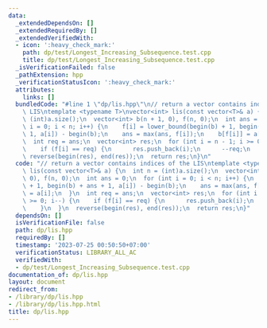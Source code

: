 ```yaml
---
data:
  _extendedDependsOn: []
  _extendedRequiredBy: []
  _extendedVerifiedWith:
  - icon: ':heavy_check_mark:'
    path: dp/test/Longest_Increasing_Subsequence.test.cpp
    title: dp/test/Longest_Increasing_Subsequence.test.cpp
  _isVerificationFailed: false
  _pathExtension: hpp
  _verificationStatusIcon: ':heavy_check_mark:'
  attributes:
    links: []
  bundledCode: "#line 1 \"dp/lis.hpp\"\n// return a vector contains indices of the\
    \ LIS\ntemplate <typename T>\nvector<int> lis(const vector<T>& a) {\n  int n =\
    \ (int)a.size();\n  vector<int> b(n + 1, 0), f(n, 0);\n  int ans = 0;\n  for (int\
    \ i = 0; i < n; i++) {\n    f[i] = lower_bound(begin(b) + 1, begin(b) + ans +\
    \ 1, a[i]) - begin(b);\n    ans = max(ans, f[i]);\n    b[f[i]] = a[i];\n  }\n\
    \  int req = ans;\n  vector<int> res;\n  for (int i = n - 1; i >= 0; i--) {\n\
    \    if (f[i] == req) {\n      res.push_back(i);\n      --req;\n    }\n  }\n \
    \ reverse(begin(res), end(res));\n  return res;\n}\n"
  code: "// return a vector contains indices of the LIS\ntemplate <typename T>\nvector<int>\
    \ lis(const vector<T>& a) {\n  int n = (int)a.size();\n  vector<int> b(n + 1,\
    \ 0), f(n, 0);\n  int ans = 0;\n  for (int i = 0; i < n; i++) {\n    f[i] = lower_bound(begin(b)\
    \ + 1, begin(b) + ans + 1, a[i]) - begin(b);\n    ans = max(ans, f[i]);\n    b[f[i]]\
    \ = a[i];\n  }\n  int req = ans;\n  vector<int> res;\n  for (int i = n - 1; i\
    \ >= 0; i--) {\n    if (f[i] == req) {\n      res.push_back(i);\n      --req;\n\
    \    }\n  }\n  reverse(begin(res), end(res));\n  return res;\n}"
  dependsOn: []
  isVerificationFile: false
  path: dp/lis.hpp
  requiredBy: []
  timestamp: '2023-07-25 00:50:50+07:00'
  verificationStatus: LIBRARY_ALL_AC
  verifiedWith:
  - dp/test/Longest_Increasing_Subsequence.test.cpp
documentation_of: dp/lis.hpp
layout: document
redirect_from:
- /library/dp/lis.hpp
- /library/dp/lis.hpp.html
title: dp/lis.hpp
---
```

